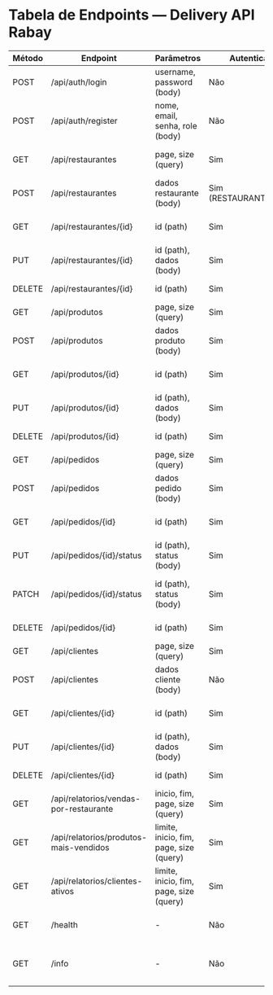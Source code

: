 # Tabela de Endpoints — Delivery API Rabay

| Método | Endpoint | Parâmetros | Autenticação | Descrição | Resposta | Códigos |
|--------|----------|------------|--------------|-----------|----------|--------|
| POST   | /api/auth/login | username, password (body) | Não | Login e obtenção de JWT | { token, message, success } | 200, 400, 401 |
| POST   | /api/auth/register | nome, email, senha, role (body) | Não | Cadastro de usuário | { id, nome, email, message, success } | 201, 400, 409 |
| GET    | /api/restaurantes | page, size (query) | Sim | Listar restaurantes ativos | Lista paginada | 200, 400 |
| POST   | /api/restaurantes | dados restaurante (body) | Sim (RESTAURANTE/ADMIN) | Cadastrar restaurante | Restaurante cadastrado | 201, 400, 409 |
| GET    | /api/restaurantes/{id} | id (path) | Sim | Buscar restaurante por ID | Dados do restaurante | 200, 404 |
| PUT    | /api/restaurantes/{id} | id (path), dados (body) | Sim | Atualizar restaurante | Restaurante atualizado | 200, 400, 404 |
| DELETE | /api/restaurantes/{id} | id (path) | Sim | Inativar restaurante | Mensagem de sucesso | 200, 404 |
| GET    | /api/produtos | page, size (query) | Sim | Listar produtos | Lista paginada | 200, 400 |
| POST   | /api/produtos | dados produto (body) | Sim | Cadastrar produto | Produto cadastrado | 201, 400, 409 |
| GET    | /api/produtos/{id} | id (path) | Sim | Buscar produto por ID | Dados do produto | 200, 404 |
| PUT    | /api/produtos/{id} | id (path), dados (body) | Sim | Atualizar produto | Produto atualizado | 200, 400, 404 |
| DELETE | /api/produtos/{id} | id (path) | Sim | Deletar produto | Mensagem de sucesso | 200, 404 |
| GET    | /api/pedidos | page, size (query) | Sim | Listar pedidos | Lista paginada | 200, 400 |
| POST   | /api/pedidos | dados pedido (body) | Sim | Criar pedido | Pedido criado | 201, 400, 409 |
| GET    | /api/pedidos/{id} | id (path) | Sim | Buscar pedido por ID | Dados do pedido | 200, 404 |
| PUT    | /api/pedidos/{id}/status | id (path), status (body) | Sim | Atualizar status do pedido | Pedido atualizado | 200, 400, 404 |
| PATCH  | /api/pedidos/{id}/status | id (path), status (body) | Sim | Atualizar status do pedido (parcial) | Pedido atualizado | 200, 400, 404 |
| DELETE | /api/pedidos/{id} | id (path) | Sim | Cancelar pedido | Mensagem de sucesso | 200, 404 |
| GET    | /api/clientes | page, size (query) | Sim | Listar clientes | Lista paginada | 200, 400 |
| POST   | /api/clientes | dados cliente (body) | Não | Cadastrar cliente | Cliente cadastrado | 201, 400, 409 |
| GET    | /api/clientes/{id} | id (path) | Sim | Buscar cliente por ID | Dados do cliente | 200, 404 |
| PUT    | /api/clientes/{id} | id (path), dados (body) | Sim | Atualizar cliente | Cliente atualizado | 200, 400, 404 |
| DELETE | /api/clientes/{id} | id (path) | Sim | Inativar cliente | Mensagem de sucesso | 200, 404 |
| GET    | /api/relatorios/vendas-por-restaurante | inicio, fim, page, size (query) | Sim | Relatório de vendas por restaurante | Dados do relatório | 200, 400 |
| GET    | /api/relatorios/produtos-mais-vendidos | limite, inicio, fim, page, size (query) | Sim | Produtos mais vendidos | Dados do relatório | 200, 400 |
| GET    | /api/relatorios/clientes-ativos | limite, inicio, fim, page, size (query) | Sim | Clientes mais ativos | Dados do relatório | 200, 400 |
| GET    | /health | - | Não | Verificar saúde da aplicação | Status | 200 |
| GET    | /info | - | Não | Obter informações da aplicação | Dados | 200 |
